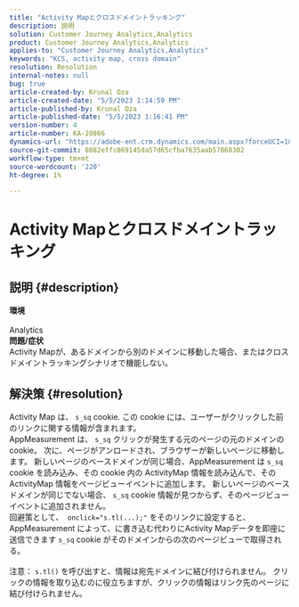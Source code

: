 ```yaml
---
title: "Activity Mapとクロスドメイントラッキング"
description: 説明
solution: Customer Journey Analytics,Analytics
product: Customer Journey Analytics,Analytics
applies-to: "Customer Journey Analytics,Analytics"
keywords: "KCS, activity map, cross domain"
resolution: Resolution
internal-notes: null
bug: true
article-created-by: Krunal Oza
article-created-date: "5/5/2023 1:14:59 PM"
article-published-by: Krunal Oza
article-published-date: "5/5/2023 1:16:41 PM"
version-number: 4
article-number: KA-20866
dynamics-url: "https://adobe-ent.crm.dynamics.com/main.aspx?forceUCI=1&pagetype=entityrecord&etn=knowledgearticle&id=e23696d5-46eb-ed11-a7c6-6045bd006b25"
source-git-commit: 8082effc069145da57d65cfba7635aab57868302
workflow-type: tm+mt
source-wordcount: '220'
ht-degree: 1%

---
```


# Activity Mapとクロスドメイントラッキング

## 説明 {#description}

<b>環境</b><br><br>Analytics<br><b>問題/症状</b><br>Activity Mapが、あるドメインから別のドメインに移動した場合、またはクロスドメイントラッキングシナリオで機能しない。<br>

## 解決策 {#resolution}

Activity Map は、 `s_sq` cookie. この cookie には、ユーザーがクリックした前のリンクに関する情報が含まれます。<br>AppMeasurement は、 `s_sq` クリックが発生する元のページの元のドメインの cookie。 次に、ページがアンロードされ、ブラウザーが新しいページに移動します。 新しいページのベースドメインが同じ場合、AppMeasurement は `s_sq` cookie を読み込み、その cookie 内の ActivityMap 情報を読み込んで、その ActivityMap 情報をページビューイベントに追加します。 新しいページのベースドメインが同じでない場合、 `s_sq` cookie 情報が見つからず、そのページビューイベントに追加されません。<br>回避策として、  `onclick="s.tl(...);"` をそのリンクに設定すると、AppMeasurement によって、に書き込む代わりにActivity Mapデータを即座に送信できます `s_sq` cookie がそのドメインからの次のページビューで取得される。<br> <br>注意： `s.tl()` を呼び出すと、情報は宛先ドメインに結び付けられません。 クリックの情報を取り込むのに役立ちますが、クリックの情報はリンク先のページに結び付けられません。<br>




